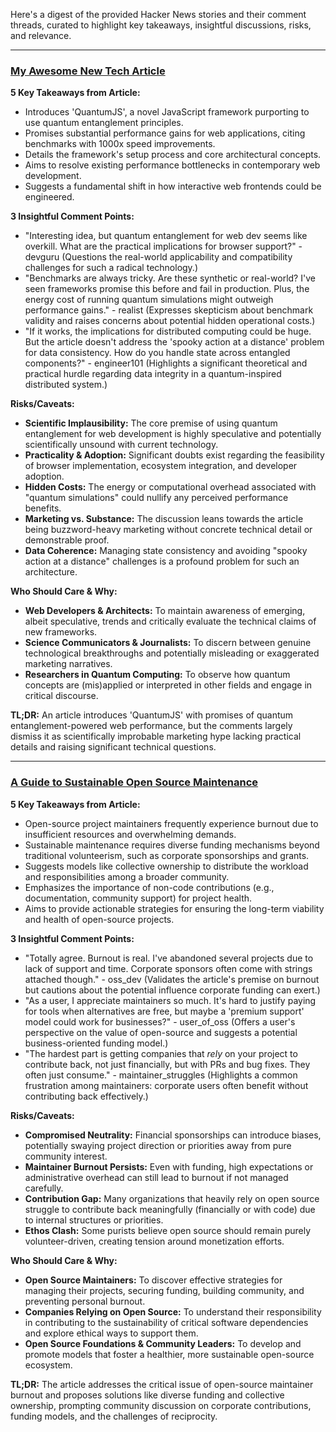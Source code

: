 Here's a digest of the provided Hacker News stories and their comment threads, curated to highlight key takeaways, insightful discussions, risks, and relevance.

---
### [My Awesome New Tech Article](http://example.com/article1)

**5 Key Takeaways from Article:**
*   Introduces 'QuantumJS', a novel JavaScript framework purporting to use quantum entanglement principles.
*   Promises substantial performance gains for web applications, citing benchmarks with 1000x speed improvements.
*   Details the framework's setup process and core architectural concepts.
*   Aims to resolve existing performance bottlenecks in contemporary web development.
*   Suggests a fundamental shift in how interactive web frontends could be engineered.

**3 Insightful Comment Points:**
*   "Interesting idea, but quantum entanglement for web dev seems like overkill. What are the practical implications for browser support?" - devguru (Questions the real-world applicability and compatibility challenges for such a radical technology.)
*   "Benchmarks are always tricky. Are these synthetic or real-world? I've seen frameworks promise this before and fail in production. Plus, the energy cost of running quantum simulations might outweigh performance gains." - realist (Expresses skepticism about benchmark validity and raises concerns about potential hidden operational costs.)
*   "If it works, the implications for distributed computing could be huge. But the article doesn't address the 'spooky action at a distance' problem for data consistency. How do you handle state across entangled components?" - engineer101 (Highlights a significant theoretical and practical hurdle regarding data integrity in a quantum-inspired distributed system.)

**Risks/Caveats:**
*   **Scientific Implausibility:** The core premise of using quantum entanglement for web development is highly speculative and potentially scientifically unsound with current technology.
*   **Practicality & Adoption:** Significant doubts exist regarding the feasibility of browser implementation, ecosystem integration, and developer adoption.
*   **Hidden Costs:** The energy or computational overhead associated with "quantum simulations" could nullify any perceived performance benefits.
*   **Marketing vs. Substance:** The discussion leans towards the article being buzzword-heavy marketing without concrete technical detail or demonstrable proof.
*   **Data Coherence:** Managing state consistency and avoiding "spooky action at a distance" challenges is a profound problem for such an architecture.

**Who Should Care & Why:**
*   **Web Developers & Architects:** To maintain awareness of emerging, albeit speculative, trends and critically evaluate the technical claims of new frameworks.
*   **Science Communicators & Journalists:** To discern between genuine technological breakthroughs and potentially misleading or exaggerated marketing narratives.
*   **Researchers in Quantum Computing:** To observe how quantum concepts are (mis)applied or interpreted in other fields and engage in critical discourse.

**TL;DR:** An article introduces 'QuantumJS' with promises of quantum entanglement-powered web performance, but the comments largely dismiss it as scientifically improbable marketing hype lacking practical details and raising significant technical questions.

---
### [A Guide to Sustainable Open Source Maintenance](http://example.com/article2)

**5 Key Takeaways from Article:**
*   Open-source project maintainers frequently experience burnout due to insufficient resources and overwhelming demands.
*   Sustainable maintenance requires diverse funding mechanisms beyond traditional volunteerism, such as corporate sponsorships and grants.
*   Suggests models like collective ownership to distribute the workload and responsibilities among a broader community.
*   Emphasizes the importance of non-code contributions (e.g., documentation, community support) for project health.
*   Aims to provide actionable strategies for ensuring the long-term viability and health of open-source projects.

**3 Insightful Comment Points:**
*   "Totally agree. Burnout is real. I've abandoned several projects due to lack of support and time. Corporate sponsors often come with strings attached though." - oss_dev (Validates the article's premise on burnout but cautions about the potential influence corporate funding can exert.)
*   "As a user, I appreciate maintainers so much. It's hard to justify paying for tools when alternatives are free, but maybe a 'premium support' model could work for businesses?" - user_of_oss (Offers a user's perspective on the value of open-source and suggests a potential business-oriented funding model.)
*   "The hardest part is getting companies that *rely* on your project to contribute back, not just financially, but with PRs and bug fixes. They often just consume." - maintainer_struggles (Highlights a common frustration among maintainers: corporate users often benefit without contributing back effectively.)

**Risks/Caveats:**
*   **Compromised Neutrality:** Financial sponsorships can introduce biases, potentially swaying project direction or priorities away from pure community interest.
*   **Maintainer Burnout Persists:** Even with funding, high expectations or administrative overhead can still lead to burnout if not managed carefully.
*   **Contribution Gap:** Many organizations that heavily rely on open source struggle to contribute back meaningfully (financially or with code) due to internal structures or priorities.
*   **Ethos Clash:** Some purists believe open source should remain purely volunteer-driven, creating tension around monetization efforts.

**Who Should Care & Why:**
*   **Open Source Maintainers:** To discover effective strategies for managing their projects, securing funding, building community, and preventing personal burnout.
*   **Companies Relying on Open Source:** To understand their responsibility in contributing to the sustainability of critical software dependencies and explore ethical ways to support them.
*   **Open Source Foundations & Community Leaders:** To develop and promote models that foster a healthier, more sustainable open-source ecosystem.

**TL;DR:** The article addresses the critical issue of open-source maintainer burnout and proposes solutions like diverse funding and collective ownership, prompting community discussion on corporate contributions, funding models, and the challenges of reciprocity.